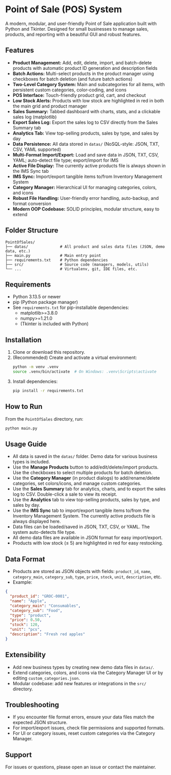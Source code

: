 # Point of Sale (POS) System

A modern, modular, and user-friendly Point of Sale application built with Python and Tkinter. Designed for small businesses to manage sales, products, and reporting with a beautiful GUI and robust features.

## Features
- **Product Management:** Add, edit, delete, import, and batch-delete products with automatic product ID generation and description fields
- **Batch Actions:** Multi-select products in the product manager using checkboxes for batch deletion (and future batch actions)
- **Two-Level Category System:** Main and subcategories for all items, with persistent custom categories, color-coding, and icons
- **POS Interface:** Touch-friendly product grid, cart, and checkout
- **Low Stock Alerts:** Products with low stock are highlighted in red in both the main grid and product manager
- **Sales Summary:** Tabbed dashboard with charts, stats, and a clickable sales log (matplotlib)
- **Export Sales Log:** Export the sales log to CSV directly from the Sales Summary tab
- **Analytics Tab:** View top-selling products, sales by type, and sales by day
- **Data Persistence:** All data stored in `datas/` (NoSQL-style: JSON, TXT, CSV, YAML supported)
- **Multi-Format Import/Export:** Load and save data in JSON, TXT, CSV, YAML; auto-detect file type; export/import for IMS
- **Active File Display:** The currently active products file is always shown in the IMS Sync tab
- **IMS Sync:** Import/export tangible items to/from Inventory Management System
- **Category Manager:** Hierarchical UI for managing categories, colors, and icons
- **Robust File Handling:** User-friendly error handling, auto-backup, and format conversion
- **Modern OOP Codebase:** SOLID principles, modular structure, easy to extend

## Folder Structure
```
PointOfSales/
├── datas/              # All product and sales data files (JSON, demo data, etc.)
├── main.py             # Main entry point
├── requirements.txt    # Python dependencies
├── src/                # Source code (managers, models, utils)
└── ...                 # Virtualenv, git, IDE files, etc.
```

## Requirements
- Python 3.13.5 or newer
- pip (Python package manager)
- See `requirements.txt` for pip-installable dependencies:
  - matplotlib>=3.8.0
  - numpy>=1.21.0
  - (Tkinter is included with Python)

## Installation
1. Clone or download this repository.
2. (Recommended) Create and activate a virtual environment:
   ```bash
   python -m venv .venv
   source .venv/bin/activate  # On Windows: .venv\Scripts\activate
   ```
3. Install dependencies:
   ```bash
   pip install -r requirements.txt
   ```

## How to Run
From the `PointOfSales` directory, run:
```bash
python main.py
```

## Usage Guide
- All data is saved in the `datas/` folder. Demo data for various business types is included.
- Use the **Manage Products** button to add/edit/delete/import products. Use the checkboxes to select multiple products for batch deletion.
- Use the **Category Manager** (in product dialogs) to add/rename/delete categories, set colors/icons, and manage custom categories.
- Use the **Sales Summary** tab for analytics, charts, and to export the sales log to CSV. Double-click a sale to view its receipt.
- Use the **Analytics** tab to view top-selling products, sales by type, and sales by day.
- Use the **IMS Sync** tab to import/export tangible items to/from the Inventory Management System. The currently active products file is always displayed here.
- Data files can be loaded/saved in JSON, TXT, CSV, or YAML. The system auto-detects file type.
- All demo data files are available in JSON format for easy import/export.
- Products with low stock (≤ 5) are highlighted in red for easy restocking.

## Data Format
- Products are stored as JSON objects with fields: `product_id`, `name`, `category_main`, `category_sub`, `type`, `price`, `stock`, `unit`, `description`, etc.
- Example:
```json
{
  "product_id": "GROC-0001",
  "name": "Apple",
  "category_main": "Consumables",
  "category_sub": "Food",
  "type": "product",
  "price": 0.50,
  "stock": 120,
  "unit": "pcs",
  "description": "Fresh red apples"
}
```

## Extensibility
- Add new business types by creating new demo data files in `datas/`.
- Extend categories, colors, and icons via the Category Manager UI or by editing `custom_categories.json`.
- Modular codebase: add new features or integrations in the `src/` directory.

## Troubleshooting
- If you encounter file format errors, ensure your data files match the expected JSON structure.
- For import/export issues, check file permissions and supported formats.
- For UI or category issues, reset custom categories via the Category Manager.

## Support
For issues or questions, please open an issue or contact the maintainer. 
